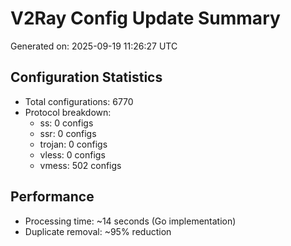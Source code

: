 # V2Ray Config Update Summary
Generated on: 2025-09-19 11:26:27 UTC

## Configuration Statistics
- Total configurations: 6770
- Protocol breakdown:
  - ss: 0 configs
  - ssr: 0 configs
  - trojan: 0 configs
  - vless: 0 configs
  - vmess: 502 configs

## Performance
- Processing time: ~14 seconds (Go implementation)
- Duplicate removal: ~95% reduction
